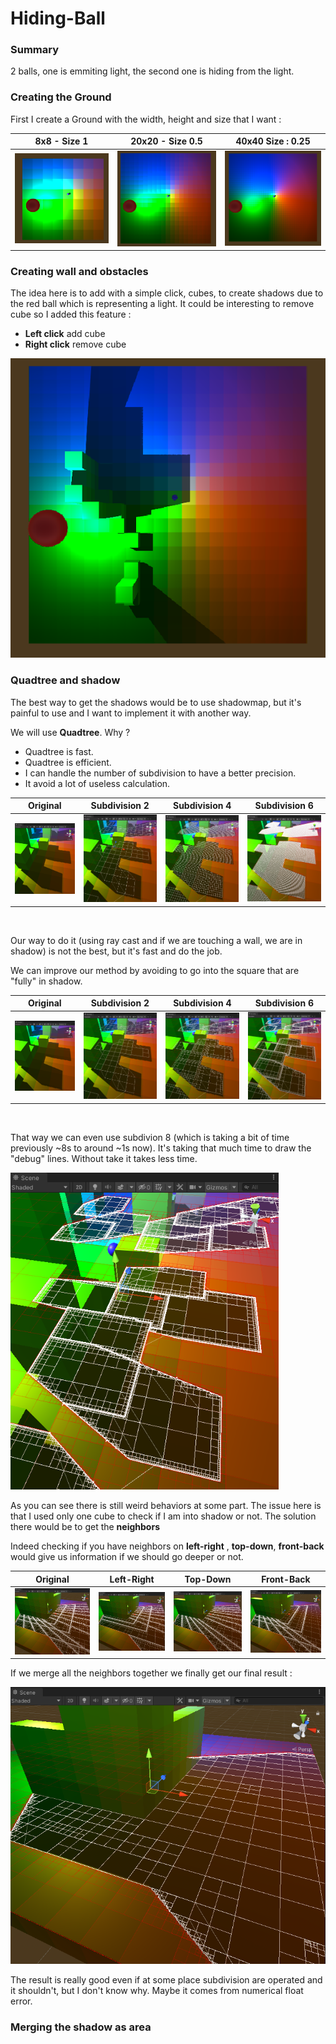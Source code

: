 # Hiding-Ball



### Summary

2 balls, one is emmiting light, the second one is hiding from the light.

### Creating the Ground

First I create a Ground with the width, height and size that I want :

|                         8x8 - Size 1                         |                       20x20 - Size 0.5                       |                      40x40 Size : 0.25                       |
| :----------------------------------------------------------: | :----------------------------------------------------------: | :----------------------------------------------------------: |
| <img src="./Images/8x8_Ground.png" alt="image" style="zoom: 75%;" /> | <img src="./Images/20x20_Ground.png" alt="image" style="zoom: 67%;" /> | <img src="./Images/40x40_Ground.png" alt="image" style="zoom:67%;" /> |



### Creating wall and obstacles

The idea here is to add with a simple click, cubes, to create shadows due to the red ball which is representing a light. It could be interesting to remove cube so I added this feature :



* **Left click** add cube
* **Right click** remove cube

![image](./Images/WallAdded.png)



### Quadtree and shadow

The best way to get the shadows would be to use shadowmap, but it's painful to use and I want to implement it with another way. 

We will use **Quadtree**. Why ?

* Quadtree is fast.
* Quadtree is efficient. 
* I can handle the number of subdivision to have a better precision.
* It avoid a lot of useless calculation.

|                           Original                           |                        Subdivision 2                         |                        Subdivision 4                         |                        Subdivision 6                         |
| :----------------------------------------------------------: | :----------------------------------------------------------: | :----------------------------------------------------------: | :----------------------------------------------------------: |
| <img src="./Images/Shadows.png" alt="image" style="zoom:50%;" /> | <img src="./Images/Shadows_quadtree_sub2.png" alt="image" style="zoom:50%;" /> | <img src="./Images/Shadows_quadtree_sub4.png" alt="image" style="zoom:50%;" /> | <img src="./Images/Shadows_quadtree_sub6.png" alt="image" style="zoom:50%;" /> |

​        



Our way to do it (using ray cast and if we are touching a wall, we are in shadow) is not the best, but it's fast and do the job.

 

We can improve our method by avoiding to go into the square that are "fully" in shadow.

|                           Original                           |                        Subdivision 2                         |                        Subdivision 4                         |                        Subdivision 6                         |
| :----------------------------------------------------------: | :----------------------------------------------------------: | :----------------------------------------------------------: | :----------------------------------------------------------: |
| <img src="./Images/Shadows.png" alt="image" style="zoom:50%;" /> | <img src="./Images/Shadows_quadtree_faster_sub2.png" alt="image" style="zoom:50%;" /> | <img src="./Images/Shadows_quadtree_faster_sub4.png" alt="image" style="zoom:50%;" /> | <img src="./Images/Shadows_quadtree_faster_sub6.png" alt="image" style="zoom:50%;" /> |

​          



That way we can even use subdivion 8 (which is taking a bit of time previously ~8s to around ~1s now). It's taking that much time to draw the "debug" lines. Without take it takes less time.

 

<img src="./Images/Shadows_quadtree_faster_sub8.png" alt="image" style="zoom: 80%;" />



As you can see there is still weird behaviors at some part. The issue here is that I used only one cube to check if I am into shadow or not. The solution there would be to get the **neighbors**

Indeed checking if you have neighbors on **left-right** , **top-down**, **front-back** would give us information if we should go deeper or not. 

|                           Original                           |                          Left-Right                          |                           Top-Down                           |                          Front-Back                          |
| :----------------------------------------------------------: | :----------------------------------------------------------: | :----------------------------------------------------------: | :----------------------------------------------------------: |
| <img src="./Images/Shadows_quadtree_neighbors_none.png" alt="image" style="zoom: 50%;" /> | <img src="./Images/Shadows_quadtree_neighbors_left_right.png" alt="image" style="zoom: 50%;" /> | <img src="./Images/Shadows_quadtree_neighbors_top_down.png" alt="image" style="zoom: 50%;" /> | <img src="./Images/Shadows_quadtree_neighbors_front_back.png" alt="image" style="zoom: 50%;" /> |



If we merge all the neighbors together we finally get our final result : 

<img src="./Images/Shadows_quadtree_neighbors_all.png" alt="image" style="zoom: 90%;" />

The result is really good even if at some place subdivision are operated and it shouldn't, but I don't know why. Maybe it comes from numerical float error.



### Merging the shadow as area


